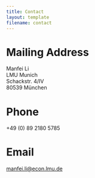 ```yaml
---
title: Contact
layout: template
filename: contact
--- 
```


# Mailing Address
Manfei Li\
LMU Munich\
Schackstr. 4/IV\
80539 München

# Phone
+49 (0) 89 2180 5785

# Email
manfei.li@econ.lmu.de
